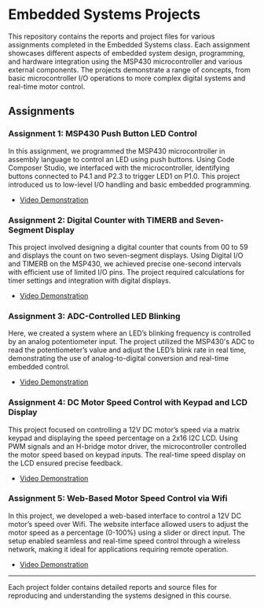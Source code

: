 # Embedded Systems Projects

This repository contains the reports and project files for various assignments completed in the Embedded Systems class. Each assignment showcases different aspects of embedded system design, programming, and hardware integration using the MSP430 microcontroller and various external components. The projects demonstrate a range of concepts, from basic microcontroller I/O operations to more complex digital systems and real-time motor control.

## Assignments

### Assignment 1: MSP430 Push Button LED Control
In this assignment, we programmed the MSP430 microcontroller in assembly language to control an LED using push buttons. Using Code Composer Studio, we interfaced with the microcontroller, identifying buttons connected to P4.1 and P2.3 to trigger LED1 on P1.0. This project introduced us to low-level I/O handling and basic embedded programming.

- [Video Demonstration](https://www.youtube.com/shorts/B_az6cR_7Q0)

### Assignment 2: Digital Counter with TIMERB and Seven-Segment Display
This project involved designing a digital counter that counts from 00 to 59 and displays the count on two seven-segment displays. Using Digital I/O and TIMERB on the MSP430, we achieved precise one-second intervals with efficient use of limited I/O pins. The project required calculations for timer settings and integration with digital displays.

- [Video Demonstration](https://youtu.be/JjYLVobS7XY?si=riUmxbAgGE_u2i-9)

### Assignment 3: ADC-Controlled LED Blinking
Here, we created a system where an LED’s blinking frequency is controlled by an analog potentiometer input. The project utilized the MSP430's ADC to read the potentiometer’s value and adjust the LED’s blink rate in real time, demonstrating the use of analog-to-digital conversion and real-time embedded control.

- [Video Demonstration](https://youtu.be/airkn85PK7Y)

### Assignment 4: DC Motor Speed Control with Keypad and LCD Display
This project focused on controlling a 12V DC motor’s speed via a matrix keypad and displaying the speed percentage on a 2x16 I2C LCD. Using PWM signals and an H-bridge motor driver, the microcontroller controlled the motor speed based on keypad inputs. The real-time speed display on the LCD ensured precise feedback.

- [Video Demonstration](https://youtube.com/shorts/h6xr7qya_7I?si=EIHCT3Yqx9XI4txp)

### Assignment 5: Web-Based Motor Speed Control via Wifi
In this project, we developed a web-based interface to control a 12V DC motor’s speed over Wifi. The website interface allowed users to adjust the motor speed as a percentage (0-100%) using a slider or direct input. The setup enabled seamless and real-time speed control through a wireless network, making it ideal for applications requiring remote operation.

- [Video Demonstration](https://youtu.be/KqjSwryjNBI)

---

Each project folder contains detailed reports and source files for reproducing and understanding the systems designed in this course.
